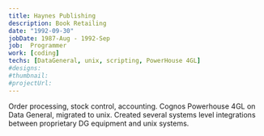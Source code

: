 ```yaml
---
title: Haynes Publishing
description: Book Retailing
date: "1992-09-30"
jobDate: 1987-Aug - 1992-Sep
job:  Programmer
work: [coding]
techs: [DataGeneral, unix, scripting, PowerHouse 4GL]
#designs: 
#thumbnail: 
#projectUrl: 
---
```


Order processing, stock control, accounting.
Cognos Powerhouse 4GL on Data General, migrated to unix.
Created several systems level integrations between proprietary DG equipment and unix systems.
